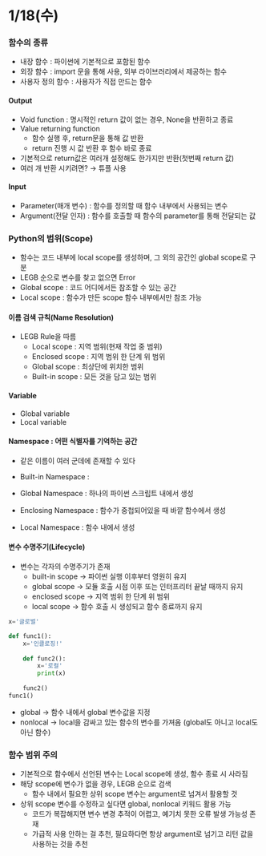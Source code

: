 # 1/18(수)

### 함수의 종류

* 내장 함수 : 파이썬에 기본적으로 포함된 함수
* 외장 함수 : import 문을 통해 사용, 외부 라이브러리에서 제공하는 함수
* 사용자 정의 함수 : 사용자가 직접 만드는 함수

#### Output

* Void function : 명시적인 return 값이 없는 경우, None을 반환하고 종료
* Value returning function
  * 함수 실행 후, return문을 통해 값 반환
  * return 진행 시 값 반환 후 함수 바로 종료
* 기본적으로 return값은 여러개 설정해도 한가지만 반환(첫번째 return 값)
* 여러 개 반환 시키려면? → 튜플 사용

#### Input

* Parameter(매개 변수) :  함수를 정의할 때 함수 내부에서 사용되는 변수
* Argument(전달 인자) : 함수를 호출할 때 함수의 parameter를 통해 전달되는 값



### Python의 범위(Scope)

* 함수는 코드 내부에 local scope를 생성하며, 그 외의 공간인 global scope로 구분
* LEGB 순으로 변수를 찾고 없으면 Error
* Global scope : 코드 어디에서든 참조할 수 있는 공간
* Local scope : 함수가 만든 scope 함수 내부에서만 참조 가능

#### 이름 검색 규칙(Name Resolution)

* LEGB Rule을 따름
  * Local scope : 지역 범위(현재 작업 중 범위)
  * Enclosed scope : 지역 범위 한 단계 위 범위
  * Global scope : 최상단에 위치한 범위
  * Built-in scope : 모든 것을 담고 있는 범위

#### Variable

* Global variable
* Local variable

#### Namespace : 어떤 식별자를 기억하는 공간

* 같은 이름이 여러 군데에 존재할 수 있다

* Built-in Namespace :
* Global Namespace : 하나의 파이썬 스크립트 내에서 생성
* Enclosing Namespace : 함수가 중첩되어있을 때 바깥 함수에서 생성
* Local Namespace : 함수 내에서 생성

#### 변수 수명주기(Lifecycle)

* 변수는 각자의 수명주기가 존재
  * built-in scope → 파이썬 실행 이후부터 영원히 유지
  * global scope → 모듈 호출 시점 이후 또는 인터프리터 끝날 때까지 유지
  * enclosed scope → 지역 범위 한 단계 위 범위
  * local scope → 함수 호출 시 생성되고 함수 종료까지 유지

```python
x='글로벌'

def func1():
	x='인클로징!'
	
	def func2():
		x='로컬'
		print(x)
		
	func2()
func1()
```

* global → 함수 내에서  global 변수값을 지정
* nonlocal → local을 감싸고 있는 함수의 변수를 가져옴 (global도 아니고 local도 아닌 함수)



### 함수 범위 주의

* 기본적으로 함수에서 선언된 변수는 Local scope에 생성, 함수 종료 시 사라짐
* 해당 scope에 변수가 없을 경우, LEGB 순으로 검색
  * 함수 내에서 필요한 상위 scope 변수는 argument로 넘겨서 활용할 것
* 상위 scope 변수를 수정하고 싶다면 global, nonlocal 키워드 활용 가능
  * 코드가 복잡해지면 변수 변경 추적이 어렵고, 예기치 못한 오류 발생 가능성 존재
  * 가급적 사용 안하는 걸 추천, 필요하다면 항상 argument로 넘기고 리턴 값을 사용하는 것을 추천